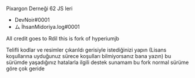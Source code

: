 Pixargon Derneği 62 JS leri
- DevNoir#0001
- ム İhsanMidoriya.log#0001


All credit goes to Rdil this is fork of hyperiumjb 


Telifli kodlar ve resimler çıkarıldı gerisiyle istediğinizi yapın (Lisans koşullarına uyduğunuz sürece koşulları bilmiyorsanız bana yazın)
bu sürümde yaşadığınız hatalarla ilgili destek sunamam bu fork normal sürüme göre çok geride 
